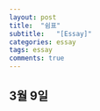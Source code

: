 ```yaml
---
layout: post
title:  "쉼표"
subtitle:   "[Essay]"
categories: essay
tags: essay
comments: true
---
```


## 3월 9일


